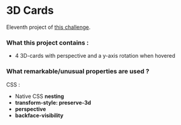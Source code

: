 # 3D Cards

Eleventh project of [this challenge](https://github.com/Rekuiem84/personal-challenge).

### What this project contains :

- 4 3D-cards with perspective and a y-axis rotation when hovered

### What remarkable/unusual properties are used ?

CSS :

- Native CSS **nesting**
- **transform-style: preserve-3d**
- **perspective**
- **backface-visibility**
